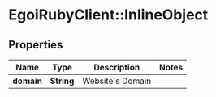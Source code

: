 # EgoiRubyClient::InlineObject

## Properties
Name | Type | Description | Notes
------------ | ------------- | ------------- | -------------
**domain** | **String** | Website&#39;s Domain | 


